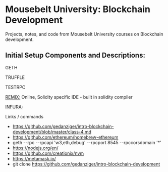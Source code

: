 # Mousebelt University: Blockchain Development
Projects, notes, and code from Mousebelt University courses on Blockchain development. 

## Initial Setup Components and Descriptions:

GETH

TRUFFLE

TESTRPC

[REMIX:](https://remix.ethereum.org/) Online, Solidity specific IDE - built in solidity compiler

[INFURA:](https://infura.io/) 


Links / commands
- https://github.com/gedanziger/intro-blockchain-development/blob/master/class-4.md
- https://github.com/ethereum/homebrew-ethereum
- geth --rpc --rpcapi 'w3,eth,debug' --rpcport 8545 --rpccorsdomain '*'
- https://nodejs.org/en/
- https://github.com/creationix/nvm
- https://metamask.io/
- git clone https://github.com/gedanziger/intro-blockchain-development

